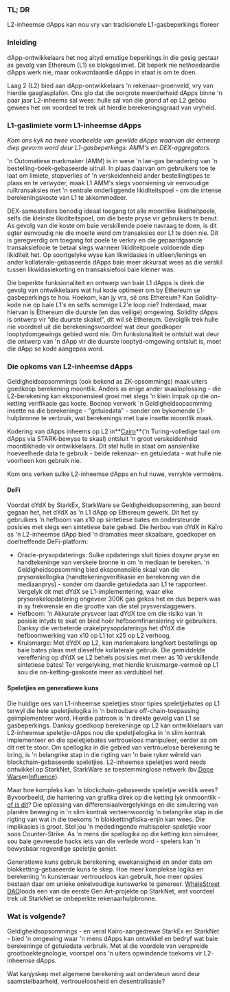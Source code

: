 ### TL; DR

L2-inheemse dApps kan nou vry van tradisionele L1-gasbeperkings floreer

### Inleiding

dApp-ontwikkelaars het nog altyd ernstige beperkings in die gesig gestaar as gevolg van Ethereum (L1) se blokgaslimiet. Dit beperk nie net*hoe*daardie dApps werk nie, maar ook*wat*daardie dApps in staat is om te doen.

Laag 2 (L2) bied aan dApp-ontwikkelaars 'n rekenaar-groenveld, vry van hierdie gasglasplafon. Ons glo dat die oorgrote meerderheid dApps binne 'n paar jaar L2-inheems sal wees: hulle sal van die grond af op L2 gebou gewees het om voordeel te trek uit hierdie berekeningsgraad van vryheid.

### L1-gaslimiete vorm L1-inheemse dApps

*Kom ons kyk na twee voorbeelde van gewilde dApps waarvan die ontwerp diep gevorm word deur L1-gasbeperkings: AMM's en DEX-aggregators.*

'n Outomatiese markmaker (AMM) is in wese 'n lae-gas benadering van 'n bestelling-boek-gebaseerde uitruil. In plaas daarvan om gebruikers toe te laat om limiete, stopverlies of 'n verskeidenheid ander bestellingtipes te plaas en te verwyder, maak L1 AMM's slegs voorsiening vir eenvoudige ruiltransaksies met 'n sentrale onderliggende likiditeitspoel - om die intense berekeningskoste van L1 te akkommodeer.

DEX-samestellers benodig ideaal toegang tot alle moontlike likiditeitpoele, selfs die kleinste likiditeitspoel, om die beste pryse vir gebruikers te benut. As gevolg van die koste om baie verskillende poele navraag te doen, is dit egter eenvoudig nie die moeite werd om transaksies oor L1 te doen nie. Dit is geregverdig om toegang tot poele te verkry en die gepaardgaande transaksiefooie te betaal slegs wanneer likiditeitpoele voldoende diep likiditeit het. Op soortgelyke wyse kan likwidasies in uitleen/lenings en ander kollaterale-gebaseerde dApps baie meer akkuraat wees as die verskil tussen likwidasiekorting en transaksiefooi baie kleiner was.

Die beperkte funksionaliteit en ontwerp van baie L1 dApps is direk die gevolg van ontwikkelaars wat hul kode optimeer om by Ethereum se gasbeperkings te hou. Hoekom, kan jy vra, sê ons Ethereum? Kan Solidity-kode nie op baie L1's en selfs sommige L2'e loop nie? Inderdaad, maar hiervan is Ethereum die duurste (en dus veilige) omgewing. Solidity dApps is ontwerp vir “die duurste skakel”, dit wil sê Ethereum. Gevolglik trek hulle nie voordeel uit die berekeningsvoordeel wat deur goedkoper looptydomgewings gebied word nie. Om funksionaliteit te ontsluit wat deur die ontwerp van 'n dApp vir die duurste looptyd-omgewing ontsluit is, moet die dApp se kode aangepas word.

### Die opkoms van L2-inheemse dApps

Geldigheidsopsommings (ook bekend as ZK-opsommings) maak uiters goedkoop berekening moontlik. Anders as enige ander skaaloplossing - die L2-berekening kan eksponensieel groei met slegs 'n klein impak op die on-ketting verifikasie gas koste. Boonop verwerk 'n Geldigheidsopsomming insette na die berekeninge - "getuiedata" - sonder om bykomende L1-hulpbronne te verbruik, wat berekenings met baie insette moontlik maak.

Kodering van dApps inheems op L2 in**[Cairo](https://www.cairo-lang.org/)**('n Turing-volledige taal om dApps via STARK-bewyse te skaal) ontsluit 'n groot verskeidenheid moontlikhede vir ontwikkelaars. Dit stel hulle in staat om aansienlike hoeveelhede data te gebruik - beide rekenaar- en getuiedata - wat hulle nie voorheen kon gebruik nie.

Kom ons verken sulke L2-inheemse dApps en hul nuwe, verrykte vermoëns.

#### DeFi

Voordat dYdX by StarkEx, StarkWare se Geldigheidsopsomming, aan boord gegaan het, het dYdX as 'n L1 dApp op Ethereum gewerk. Dit het sy gebruikers 'n hefboom van x10 op sintetiese bates en ondersteunde posisies met slegs een sintetiese bate gebied. Die herbou van dYdX in Kaïro as 'n L2-inheemse dApp bied 'n dramaties meer skaalbare, goedkoper en doeltreffende DeFi-platform:

* Oracle-prysopdaterings: Sulke opdaterings sluit tipies dosyne pryse en handtekeninge van verskeie bronne in om 'n mediaan te bereken. 'n Geldigheidsopsomming bied eksponensiële skaal van die prysorakellogika (handtekeningverifikasie en berekening van die mediaanprys) - sonder om daardie getuiedata aan L1 te rapporteer. Vergelyk dit met dYdX se L1-implementering, waar elke prysorakelopdatering ongeveer 300K gas gekos het en dus beperk was in sy frekwensie en die grootte van die stel prysverslaggewers.
* Hefboom: 'n Akkurate prysvoer laat dYdX toe om die risiko van 'n posisie intyds te skat en bied hoër hefboomfinansiering vir gebruikers. Danksy die verbeterde orakelprysopdaterings het dYdX die hefboomwerking van x10 op L1 tot x25 op L2 verhoog.
* Kruismarge: Met dYdX op L2, kan markmakers lang/kort bestellings op baie bates plaas met dieselfde kollaterale gebruik. Die gemiddelde vereffening op dYdX se L2 behels posisies met meer as 10 verskillende sintetiese bates! Ter vergelyking, met hierdie kruismarge-vermoë op L1 sou die on-ketting-gaskoste meer as verdubbel het.

#### Speletjies en generatiewe kuns

Die huidige oes van L1-inheemse speletjies stoor tipies speletjiebates op L1 terwyl die hele speletjielogika in 'n betroubare off-chain-toepassing geïmplementeer word. Hierdie patroon is 'n direkte gevolg van L1 se gasbeperkings. Danksy goedkoop berekeninge op L2 kan ontwikkelaars van L2-inheemse speletjie-dApps nou die speletjielogika in 'n slim kontrak implementeer en die speletjiebates vertroueloos manipuleer, eerder as om dit net te stoor. Om spellogika in die gebied van vertrouelose berekening te bring, is 'n belangrike stap in die rigting van 'n baie ryker wêreld van blockchain-gebaseerde speletjies. L2-inheemse speletjies word reeds ontwikkel op StarkNet, StarkWare se toestemminglose netwerk (bv.[Dope Wars](https://github.com/dopedao/RYO)en[Influence](https://medium.com/influenceth/influence-to-launch-on-starknet-afd3c26ea25a)).

Maar hoe kompleks kan 'n blockchain-gebaseerde speletjie werklik wees? Byvoorbeeld, die hantering van grafika direk op die ketting lyk onmoontlik -[of is dit](https://twitter.com/guiltygyoza/status/1449637155001798657)? Die oplossing van differensiaalvergelykings en die simulering van planêre beweging in 'n slim kontrak verteenwoordig 'n belangrike stap in die rigting van wat in die toekoms 'n blokkettingfisika-enjin kan wees. Die implikasies is groot. Stel jou 'n mededingende multispeler-speletjie voor soos Counter-Strike. As 'n mens die spellogika op die ketting kon simuleer, sou baie gevreesde hacks iets van die verlede word - spelers kan 'n bewysbaar regverdige speletjie geniet.

Generatiewe kuns gebruik berekening, ewekansigheid en ander data om blokketting-gebaseerde kuns te skep. Hoe meer komplekse logika en berekening 'n kunstenaar vertroueloos kan gebruik, hoe meer opsies bestaan daar om unieke enkelvoudige kunswerke te genereer. [WhaleStreet DAO](https://blog.whalestreet.xyz/whalestreet-dao-to-launch-gen-art-ecosystem-on-ethereum-with-starknet/)loods een van die eerste Gen Art-projekte op StarkNet, wat voordeel trek uit StarkNet se onbeperkte rekenaarhulpbronne.

### Wat is volgende?

Geldigheidsopsommings - en veral Kaïro-aangedrewe StarkEx en StarkNet - bied 'n omgewing waar 'n mens dApps kan ontwikkel en bedryf wat baie berekeninge of getuiedata verbruik. Met al die voordele van verspreide grootboektegnologie, voorspel ons 'n uiters opwindende toekoms vir L2-inheemse dApps.

Wat kan*jy*skep met algemene berekening wat ondersteun word deur saamstelbaarheid, vertroueloosheid en desentralisasie?